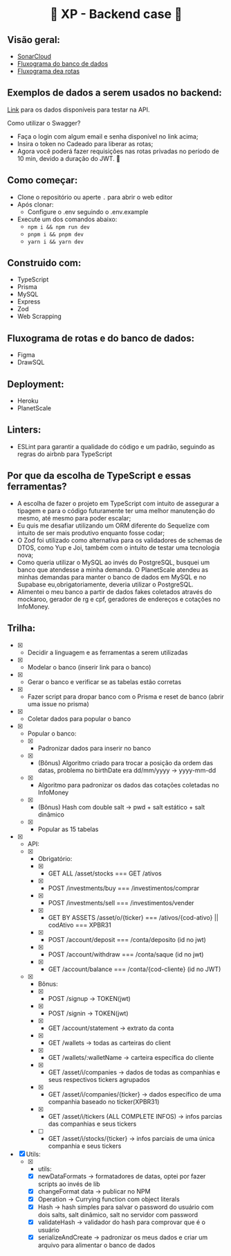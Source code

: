 <div align="center">
  <h1>🚀 XP - Backend case 🚀</h1>
</div align="center">

## Visão geral:
- [SonarCloud](https://sonarcloud.io/project/configuration?id=byneur4l_xp-bank)
- [Fluxograma do banco de dados](https://github.com/byneur4l/xp-bank/blob/master/public/xp-bank-db-entities.png)
- [Fluxograma dea rotas](https://github.com/byneur4l/xp-bank/blob/master/public/routes-fluxogram.png)


## Exemplos de dados a serem usados no backend: 

[Link](https://github.com/byneur4l/xp-bank/blob/master/src/data/seeds/UsersPersonalData.json) para os dados disponíveis para testar na API. 

Como utilizar o Swagger?
- Faça o login com algum email e senha disponível no link acima;
- Insira o token no Cadeado para liberar as rotas;
- Agora você poderá fazer requisições nas rotas privadas no período de 10 min, devido a duração do JWT. 🚀

## Como começar:
- Clone o repositório ou aperte `.` para abrir o web editor
- Após clonar:
  - Configure o .env seguindo o .env.example
- Execute um dos comandos abaixo:
  - `npm i && npm run dev`
  - `pnpm i && pnpm dev`
  - `yarn i && yarn dev`

## Construido com:
- TypeScript
- Prisma
- MySQL
- Express
- Zod
- Web Scrapping

## Fluxograma de rotas e do banco de dados:
- Figma
- DrawSQL

## Deployment:
- Heroku
- PlanetScale

## Linters:
- ESLint para garantir a qualidade do código e um padrão, seguindo as regras do airbnb para TypeScript

## Por que da escolha de TypeScript e essas ferramentas?
- A escolha de fazer o projeto em TypeScript com intuito de assegurar a tipagem e para o código futuramente ter uma melhor manutenção do mesmo, até mesmo para poder escalar;
- Eu quis me desafiar utilizando um ORM diferente do Sequelize com intuito de ser mais produtivo enquanto fosse codar;
- O Zod foi utilizado como alternativa para os validadores de schemas de DTOS, como Yup e Joi, também com o intuito de testar uma tecnologia nova;
- Como queria utilizar o MySQL ao invés do PostgreSQL, busquei um banco que atendesse a minha demanda. O PlanetScale atendeu as minhas demandas para manter o banco de dados em MySQL e no Supabase eu,obrigatoriamente, deveria utilizar o PostgreSQL.
- Alimentei o meu banco a partir de dados fakes coletados através do mockaroo, gerador de rg e cpf, geradores de endereços e cotações no InfoMoney.

## Trilha:

- [X] - Decidir a linguagem e as ferramentas a serem utilizadas
- [X] - Modelar o banco (inserir link para o banco)
- [X] - Gerar o banco e verificar se as tabelas estão corretas
- [X] - Fazer script para dropar banco com o Prisma e reset de banco (abrir uma issue no prisma)
- [X] - Coletar dados para popular o banco
- [X] - Popular o banco:
  - [X] - Padronizar dados para inserir no banco
  - [X] - (Bônus) Algoritmo criado para trocar a posição da ordem das datas, problema no birthDate era dd/mm/yyyy -> yyyy-mm-dd
  - [X] - Algoritmo para padronizar os dados das cotações coletadas no InfoMoney
  - [X] - (Bônus) Hash com double salt -> pwd + salt estático + salt dinâmico
  - [X] - Popular as 15 tabelas
- [X] - API:
  - [X] - Obrigatório:
    - [X] - GET ALL /asset/stocks === GET /ativos
    - [X] - POST /investments/buy === /investimentos/comprar
    - [X] - POST /investments/sell === /investimentos/vender
    - [X] - GET BY ASSETS /asset/o/{ticker} === /ativos/{cod-ativo} || codAtivo === XPBR31
    - [X] - POST /account/deposit === /conta/deposito (id no jwt)
    - [X] - POST /account/withdraw === /conta/saque (id no jwt)
    - [X] - GET /account/balance === /conta/{cod-cliente} (id no JWT)
  - [X] - Bônus: 
    - [X] - POST /signup -> TOKEN(jwt)
    - [X] - POST /signin -> TOKEN(jwt)
    - [X] - GET /account/statement -> extrato da conta
    - [X] - GET /wallets -> todas as carteiras do client
    - [X] - GET /wallets/:walletName -> carteira específica do cliente
    - [X] - GET /asset/i/companies  -> dados de todas as companhias e seus respectivos tickers agrupados
    - [X] - GET /asset/i/companies/{ticker} -> dados específico de uma companhia baseado no ticker(XPBR31)
    - [X] - GET /asset/i/tickers (ALL COMPLETE INFOS) -> infos parcias das companhias e seus tickers
    - [ ] - GET /asset/i/stocks/{ticker} -> infos parciais de uma única companhia e seus tickers
- [X] Utils:
  - [X] - utils:
    - [X] newDataFormats -> formatadores de datas, optei por fazer scripts ao invés de lib
    - [X] changeFormat data -> publicar no NPM
    - [X] Operation -> Currying function com object literals
    - [X] Hash -> hash simples para salvar o password do usuário com dois salts, salt dinâmico, salt no servidor com password
    - [X] validateHash -> validador do hash para comprovar que é o usuário
    - [X] serializeAndCreate -> padronizar os meus dados e criar um arquivo para alimentar o banco de dados